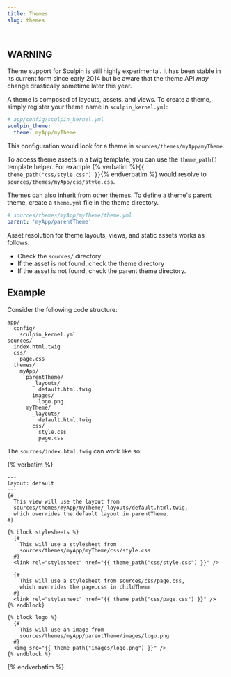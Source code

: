 ```yaml
---
title: Themes
slug: themes

---
```


<div class="well well-small">
<h2>WARNING</h2>
<p>
Theme support for Sculpin is still highly experimental. It has been stable in its current form since early 2014 but be aware that the theme API <em>may</em> change drastically sometime later this year.
</p>
</div>

A theme is composed of layouts, assets, and views. To create a theme, simply register your theme name in `sculpin_kernel.yml`:

```yml
# app/config/sculpin_kernel.yml
sculpin_theme:
  theme: myApp/myTheme
```

This configuration would look for a theme in `sources/themes/myApp/myTheme`.

To access theme assets in a twig template, you can use the `theme_path()` template helper. For example {% verbatim %}`{{ theme_path("css/style.css") }}`{% endverbatim %} would resolve to `sources/themes/myApp/css/style.css`.

Themes can also inherit from other themes. To define a theme's parent theme, create a `theme.yml` file in the theme directory.
 
```yml
# sources/themes/myApp/myTheme/theme.yml
parent: 'myApp/parentTheme'
```

Asset resolution for theme layouts, views, and static assets works as follows:

- Check the `sources/` directory
- If the asset is not found, check the theme directory
- If the asset is not found, check the parent theme directory. 


## Example

Consider the following code structure:

```
app/
  config/
    sculpin_kernel.yml
sources/
  index.html.twig
  css/
    page.css
  themes/
    myApp/
      parentTheme/
        _layouts/
          default.html.twig
        images/
          logo.png
      myTheme/
        _layouts/
          default.html.twig
        css/
          style.css
          page.css
```

The `sources/index.html.twig` can work like so:

{% verbatim %}
```twig
---
layout: default
---
{# 
  This view will use the layout from 
  sources/themes/myApp/myTheme/_layouts/default.html.twig,
  which overrides the default layout in parentTheme.
#}

{% block stylesheets %}
  {# 
    This will use a stylesheet from 
    sources/themes/myApp/myTheme/css/style.css 
  #}
  <link rel="stylesheet" href="{{ theme_path("css/style.css") }}" />
  
  {#
    This will use a stylesheet from sources/css/page.css,
    which overrides the page.css in childTheme
  #}
  <link rel="stylesheet" href="{{ theme_path("css/page.css") }}" />
{% endblock}

{% block logo %}
  {#
    This will use an image from 
    sources/themes/myApp/parentTheme/images/logo.png 
  #}
  <img src="{{ theme_path("images/logo.png") }}" />
{% endblock %}
```
{% endverbatim %}


